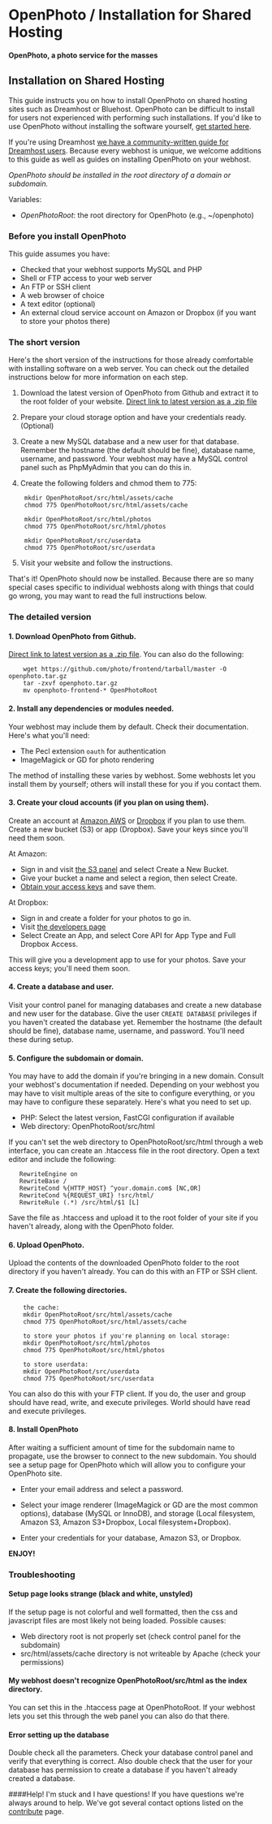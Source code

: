 # OpenPhoto / Installation for Shared Hosting

#### OpenPhoto, a photo service for the masses

## Installation on Shared Hosting

This guide instructs you on how to install OpenPhoto on shared hosting sites such as Dreamhost or Bluehost. OpenPhoto can be difficult to install for users not experienced with performing such installations. If you'd like to use OpenPhoto without installing the software yourself, <a href="http://openphoto.me">get started here</a>.

If you're using Dreamhost <a href="https://github.com/photo/frontend/blob/master/documentation/guides/InstallationDreamhost.markdown">we have a community-written guide for Dreamhost users</a>. Because every webhost is unique, we welcome additions to this guide as well as guides on installing OpenPhoto on your webhost.

*OpenPhoto should be installed in the root directory of a domain or subdomain.*

Variables:

- *OpenPhotoRoot*: the root directory for OpenPhoto (e.g., ~/openphoto)

### Before you install OpenPhoto
This guide assumes you have:
* Checked that your webhost supports MySQL and PHP
* Shell or FTP access to your web server
* An FTP or SSH client
* A web browser of choice
* A text editor (optional)
* An external cloud service account on Amazon or Dropbox (if you want to store your photos there)


### The short version
Here's the short version of the instructions for those already comfortable with installing software on a web server. You can check out the detailed instructions below for more information on each step.

1. Download the latest version of OpenPhoto from Github and extract it to the root folder of your website. <a href="https://github.com/photo/frontend/archive/master.zip">Direct link to latest version as a .zip file</a>

2. Prepare your cloud storage option and have your credentials ready. (Optional)

3. Create a new MySQL database and a new user for that database. Remember the hostname (the default should be fine), database name, username, and password. Your webhost may have a MySQL control panel such as PhpMyAdmin that you can do this in.

4. Create the following folders and chmod them to 775:

        mkdir OpenPhotoRoot/src/html/assets/cache
        chmod 775 OpenPhotoRoot/src/html/assets/cache
        
        mkdir OpenPhotoRoot/src/html/photos
        chmod 775 OpenPhotoRoot/src/html/photos
        
        mkdir OpenPhotoRoot/src/userdata
        chmod 775 OpenPhotoRoot/src/userdata
        
5. Visit your website and follow the instructions. 

That's it! OpenPhoto should now be installed. Because there are so many special cases specific to individual webhosts along with things that could go wrong, you may want to read the full instructions below.

### The detailed version

#### 1. Download OpenPhoto from Github.
<a href="https://github.com/photo/frontend/archive/master.zip">Direct link to latest version as a .zip file</a>. You can also do the following:

        wget https://github.com/photo/frontend/tarball/master -O openphoto.tar.gz
        tar -zxvf openphoto.tar.gz
        mv openphoto-frontend-* OpenPhotoRoot

#### 2. Install any dependencies or modules needed.
Your webhost may include them by default. Check their documentation. Here's what you'll need:

* The Pecl extension `oauth` for authentication
* ImageMagick or GD for photo rendering

The method of installing these varies by webhost. Some webhosts let you install them by yourself; others will install these for you if you contact them.

#### 3. Create your cloud accounts (if you plan on using them).
Create an account at <a href="https://aws.amazon.com/s3">Amazon AWS</a> or <a href="http://www.dropbox.com">Dropbox</a> if you plan to use them. Create a new bucket (S3) or app (Dropbox). Save your keys since you'll need them soon.  

At Amazon:    
* Sign in and visit <a href="https://console.aws.amazon.com/s3/home">the S3 panel</a> and select Create a New Bucket. 
* Give your bucket a name and select a region, then select Create. 
* <a href="https://portal.aws.amazon.com/gp/aws/securityCredentials">Obtain your access keys</a> and save them.

At Dropbox:
* Sign in and create a folder for your photos to go in. 
* Visit <a href="https://www.dropbox.com/developers/apps">the developers page</a>
* Select Create an App, and select Core API for App Type and Full Dropbox Access.

This will give you a development app to use for your photos. Save your access keys; you'll need them soon.

#### 4. Create a database and user.
Visit your control panel for managing databases and create a new database and new user for the database. Give the user `CREATE DATABASE` privileges if you haven't created the database yet. Remember the hostname (the default should be fine), database name, username, and password. You'll need these during setup.

#### 5. Configure the subdomain or domain.
You may have to add the domain if you're bringing in a new domain. Consult your webhost's documentation if needed. Depending on your webhost you may have to visit multiple areas of the site to configure everything, or you may have to configure these separately. Here's what you need to set up.

* PHP: Select the latest version, FastCGI configuration if available
* Web directory: OpenPhotoRoot/src/html

If you can't set the web directory to OpenPhotoRoot/src/html through a web interface, you can create an .htaccess file in the root directory. Open a text editor and include the following:

       RewriteEngine on
       RewriteBase /
       RewriteCond %{HTTP_HOST} ^your.domain.com$ [NC,OR]
       RewriteCond %{REQUEST_URI} !src/html/
       RewriteRule (.*) /src/html/$1 [L]
       
Save the file as .htaccess and upload it to the root folder of your site if you haven't already, along with the OpenPhoto folder.

#### 6. Upload OpenPhoto.
Upload the contents of the downloaded OpenPhoto folder to the root directory if you haven't already. You can do this with an FTP or SSH client.
        
#### 7. Create the following directories.

        the cache:
        mkdir OpenPhotoRoot/src/html/assets/cache
        chmod 775 OpenPhotoRoot/src/html/assets/cache
        
        to store your photos if you're planning on local storage:
        mkdir OpenPhotoRoot/src/html/photos
        chmod 775 OpenPhotoRoot/src/html/photos
        
        to store userdata:
        mkdir OpenPhotoRoot/src/userdata
        chmod 775 OpenPhotoRoot/src/userdata

You can also do this with your FTP client. If you do, the user and group should have read, write, and execute privileges. World should have read and execute privileges.

#### 8. Install OpenPhoto
After waiting a sufficient amount of time for the subdomain name to propagate, use the browser to connect to the new subdomain.  You should see a setup page for OpenPhoto which will allow you to configure your OpenPhoto site.

* Enter your email address and select a password.

* Select your image renderer (ImageMagick or GD are the most common options), database (MySQL or InnoDB), and storage (Local filesystem, Amazon S3, Amazon S3+Dropbox, Local filesystem+Dropbox).

* Enter your credentials for your database, Amazon S3, or Dropbox.

**ENJOY!**

### Troubleshooting

#### Setup page looks strange (black and white, unstyled)
If the setup page is not colorful and well formatted, then the css and javascript files are most likely not being loaded.  Possible causes:

- Web directory root is not properly set (check control panel for the subdomain)
- src/html/assets/cache directory is not writeable by Apache (check your permissions)

#### My webhost doesn't recognize OpenPhotoRoot/src/html as the index directory.
You can set this in the .htaccess page at OpenPhotoRoot. If your webhost lets you set this through the web panel you can also do that there.

#### Error setting up the database
Double check all the parameters. Check your database control panel and verify that everything is correct. Also double check that the user for your database has permission to create a database if you haven't already created a database.

####Help! I'm stuck and I have questions!
If you have questions we're always around to help. We've got several contact options listed on the <a href="http://theopenphotoproject.org/contribute">contribute</a> page.
